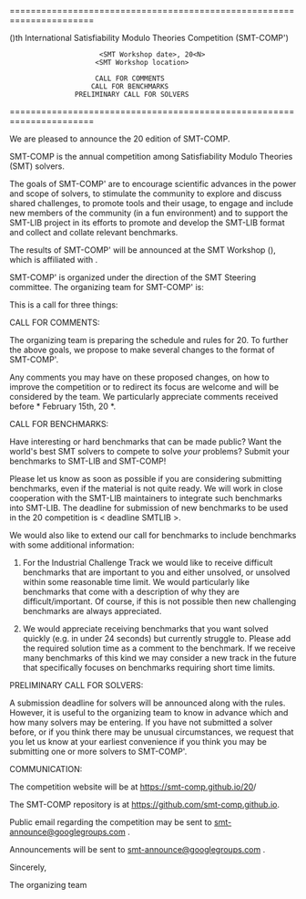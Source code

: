 ======================================================================

   (<N-5>)th International Satisfiability Modulo Theories Competition
                           (SMT-COMP'<N>)

                          <SMT Workshop date>, 20<N>
                         <SMT Workshop location>

                         CALL FOR COMMENTS
                        CALL FOR BENCHMARKS
                    PRELIMINARY CALL FOR SOLVERS

======================================================================


We are pleased to announce the 20<N> edition of SMT-COMP.


SMT-COMP is the annual competition among Satisfiability Modulo
Theories (SMT) solvers.

The goals of SMT-COMP'<N> are to encourage scientific advances in the
power and scope of solvers, to stimulate the community to explore and
discuss shared challenges, to promote tools and their usage, to engage
and include new members of the community (in a fun environment) and to
support the SMT-LIB project in its efforts to promote and develop the
SMT-LIB format and collect and collate relevant benchmarks.

The results of SMT-COMP'<N> will be announced at the SMT Workshop (<date>), which is affiliated with <affiliation>.


SMT-COMP'<N> is organized under the direction of the SMT Steering
committee. The organizing team for SMT-COMP'<N> is:

<Team>

This is a call for three things:


CALL FOR COMMENTS:


The organizing team is preparing the schedule and rules for 20<N>. To
further the above goals, we propose to make several changes to the
format of SMT-COMP'<N>.

Any comments you may have on these proposed changes, on how to improve
the competition or to redirect its focus are welcome and will be
considered by the team. We particularly appreciate comments received
before * February 15th, 20<N> *.


CALL FOR BENCHMARKS:


Have interesting or hard benchmarks that can be made public? Want the
world's best SMT solvers to compete to solve *your* problems? Submit
your benchmarks to SMT-LIB and SMT-COMP!


Please let us know as soon as possible if you are considering
submitting benchmarks, even if the material is not quite ready. We
will work in close cooperation with the SMT-LIB maintainers to
integrate such benchmarks into SMT-LIB. The deadline for submission of
new benchmarks to be used in the 20<N> competition is
< deadline SMTLIB >.


We would also like to extend our call for benchmarks to include
benchmarks with some additional information:

1. For the Industrial Challenge Track we would like to receive
   difficult benchmarks that are important to you and either unsolved,
   or unsolved within some reasonable time limit. We would
   particularly like benchmarks that come with a description of why
   they are difficult/important. Of course, if this is not possible
   then new challenging benchmarks are always appreciated.

2. We would appreciate receiving benchmarks that you want solved
   quickly (e.g.  in under 24 seconds) but currently struggle to.
   Please add the required solution time as a comment to the
   benchmark. If we receive many benchmarks of this kind we may
   consider a new track in the future that specifically focuses on
   benchmarks requiring short time limits.



PRELIMINARY CALL FOR SOLVERS:


A submission deadline for solvers will be announced along with the
rules.  However, it is useful to the organizing team to know in
advance which and how many solvers may be entering. If you have not
submitted a solver before, or if you think there may be unusual
circumstances, we request that you let us know at your earliest
convenience if you think you may be submitting one or more solvers to
SMT-COMP'<N>.



COMMUNICATION:


The competition website will be at https://smt-comp.github.io/20<N>/

The SMT-COMP repository is at 
https://github.com/smt-comp.github.io.

Public email regarding the competition may be sent to
smt-announce@googlegroups.com .

Announcements will be sent to smt-announce@googlegroups.com .


Sincerely,

The organizing team
